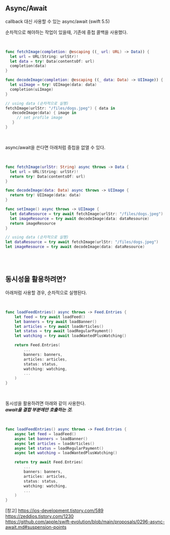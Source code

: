 ## Async/Await

callback 대신 사용할 수 있는 async/await (swift 5.5) 
<br/>

순차적으로 해야하는 작업이 있을때, 기존에 중첩 콜백을 사용했다.

<br/>

```swift
func fetchImage(completion: @escaping ((_ url: URL) -> Data)) {
  let url = URL(String: urlStr)!
  let data = try! Data(contentsOf: url)
  completion(data)
}

func decodeImage(completion: @escaping ((_ data: Data) -> UIImage)) {
  let uiImage = try! UIImage(data: data)
  completion(uiImage)
}

// using data (순차적으로 실행)
fetchImage(urlStr: "/files/dogs.jpeg") { data in
   decodeImage(data) { image in
     // set profile image
   }
}
```
<br/>

async/await을 쓴다면 아래처럼 중첩을 없앨 수 있다.

<br/>

```swift
func fetchImage(urlStr: String) async throws -> Data {
  let url = URL(String: urlStr)!
  return try! Data(contentsOf: url)
}

func decodeImage(data: Data) async throws -> UIImage {
  return try! UIImage(data: data)
}

func setImage() async throws -> UIImage {
  let dataResource = try await fetchImage(urlStr: "/files/dogs.jpeg")
  let imageResource = try await decodeImage(data: dataResource)
  return imageResource
}

// using data (순차적으로 실행)
let dataResource = try await fetchImage(urlStr: "/files/dogs.jpeg")
let imageResource = try await decodeImage(data: dataResource)
```

<br/>
<br/>

## 동시성을 활용하려면?
아래처럼 사용할 경우, 순차적으로 실행된다.

<br/>

```swift
func loadFeedEntries() async throws -> Feed.Entries {
    let feed = try await loadFeed()
    let banners = try await loadBanner()
    let articles = try await loadArticles()
    let status = try await loadRegularPayment()
    let watching = try await loadWantedPlusWatching()

    return Feed.Entries(
        ...
        banners: banners,
        articles: articles,
        status: status,
        watching: watching,
        ...
    )
}
```
<br/>

동시성을 활용하려면 아래와 같이 사용한다. 
<br/>
***await을 결합 부분에만 호출하는 것.***

<br/>

```swift
func loadFeedEntries() async throws -> Feed.Entries {
    async let feed = loadFeed()
    async let banners = loadBanner()
    async let articles = loadArticles()
    async let status = loadRegularPayment()
    async let watching = loadWantedPlusWatching()

    return try await Feed.Entries(
        ...
        banners: banners,
        articles: articles,
        status: status,
        watching: watching,
        ...
    )
}
```


[참고]
https://ios-development.tistory.com/589 <br/>
https://zeddios.tistory.com/1230 <br/>
https://github.com/apple/swift-evolution/blob/main/proposals/0296-async-await.md#suspension-points <br/>

